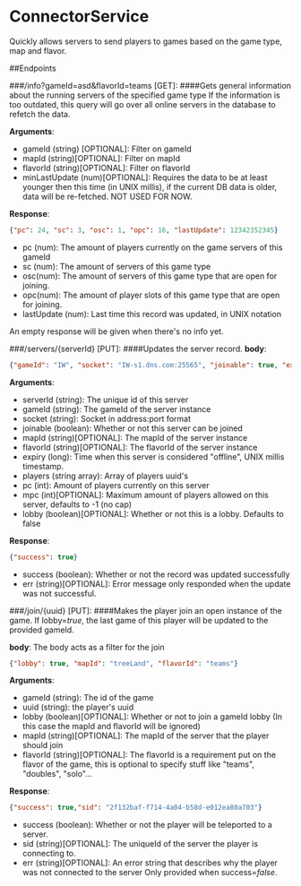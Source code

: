 # ConnectorService
Quickly allows servers to send players to games based on the game type, map and flavor.

##Endpoints

###/info?gameId=asd&flavorId=teams [GET]:
####Gets general information about the running servers of the specified game type
If the information is too outdated, this query will go over all online servers in the database to refetch the data.

**Arguments**:
- gameId (string) [OPTIONAL]: Filter on gameId
- mapId (string)[OPTIONAL]: Filter  on mapId
- flavorId (string)[OPTIONAL]: Filter on flavorId
- minLastUpdate (num)[OPTIONAL]: Requires the data to be at least younger then this time (in UNIX millis), if the current DB data is older, data will be re-fetched. NOT USED FOR NOW.

**Response**: 
```json
{"pc": 24, "sc": 3, "osc": 1, "opc": 16, "lastUpdate": 12342352345}
```
- pc (num): The amount of players currently on the game servers of this gameId
- sc (num): The amount of servers of this game type
- osc(num): The amount of servers of this game type that are open for joining.
- opc(num): The amount of player slots of this game type that are open for joining.
- lastUpdate (num): Last time this record was updated, in UNIX notation

An empty response will be given when there's no info yet.

###/servers/{serverId} [PUT]:
####Updates the server record.
**body**:
```json
{"gameId": "IW", "socket": "IW-s1.dns.com:25565", "joinable": true, "expiry": 1478210318965, "players": ["6939204d-497f-4094-a7da-1a6346aacd9b"], "pc": 1, "mpc": 16}
```


**Arguments**:
- serverId (string): The unique id of this server
- gameId (string): The gameId of the server instance
- socket (string): Socket in address:port format
- joinable (boolean): Whether or not this server can be joined
- mapId (string)[OPTIONAL]: The mapId of the server instance
- flavorId (string)[OPTIONAL]: The flavorId of the server instance
- expiry (long): Time when this server is considered "offline", UNIX millis timestamp.
- players (string array): Array of players uuid's
- pc (int): Amount of players currently on this server
- mpc (int)[OPTIONAL]: Maximum amount of players allowed on this server, defaults to -1 (no cap)
- lobby (boolean)[OPTIONAL]: Whether or not this is a lobby. Defaults to false

**Response**: 
```json
{"success": true}
```
- success (boolean): Whether or not the record was updated successfully 
- err (string)[OPTIONAL]: Error message only responded when the update was not successful.

###/join/{uuid} [PUT]:
####Makes the player join an open instance of the game.
If lobby=*true*, the last game of this player will be updated to the provided gameId.

**body**:
The body acts as a filter for the join
```json
{"lobby": true, "mapId": "treeLand", "flavorId": "teams"}
```
**Arguments**:
- gameId (string): The id of the game
- uuid (string): the player's uuid
- lobby (boolean)[OPTIONAL]: Whether or not to join a gameId lobby (In this case the mapId and flavorId will be ignored)
- mapId (string)[OPTIONAL]: The mapId of the server that the player should join
- flavorId (string)[OPTIONAL]: The flavorId is a requirement put on the flavor of the game, this is optional to specify stuff like "teams", "doubles", "solo"...

**Response**: 
```json
{"success": true,"sid": "2f132baf-f714-4a04-b58d-e012ea80a703"}
```
- success (boolean): Whether or not the player will be teleported to a server.
- sid (string)[OPTIONAL]: The uniqueId of the server the player is connecting to.
- err (string)[OPTIONAL]: An error string that describes why the player was not connected to the server Only provided when success=*false*.
